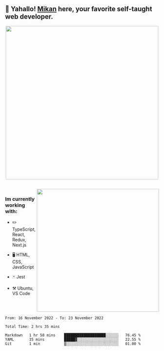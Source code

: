 ## :tangerine: Yahallo! <a href="https://twitter.com/mika__alpha">Mikan</a> here, your favorite self-taught web developer.

<p align='center'>

<img src='https://i.pinimg.com/originals/20/fe/d7/20fed70ead3a2190c2859e024e825cb7.gif'  width='500'>

</p>

<br clear='left'/>

<a href= 'https://discord.com/users/1029464575604699166' target='_blank'>
<img src='https://lanyard.cnrad.dev/api/1029464575604699166' width='400' align='right'>
</a>

### Im currently working with:

- :pencil2: TypeScript, React, Redux, Next.js

- 🖥️ HTML, CSS, JavaScript

- :black_joker: Jest

- :hammer_and_pick: Ubuntu, VS Code

<br clear='right'/>

<!--START_SECTION:waka-->

```text
From: 16 November 2022 - To: 23 November 2022

Total Time: 2 hrs 35 mins

Markdown   1 hr 58 mins    ███████████████████░░░░░░   76.45 %
YAML       35 mins         █████▓░░░░░░░░░░░░░░░░░░░   22.55 %
Git        1 min           ▒░░░░░░░░░░░░░░░░░░░░░░░░   01.00 %
```

<!--END_SECTION:waka-->
